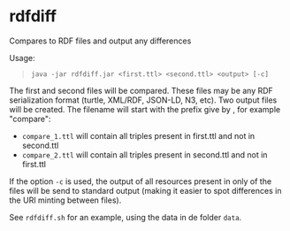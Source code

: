 # rdfdiff
Compares to RDF files and output any differences

Usage:

> `java -jar rdfdiff.jar <first.ttl> <second.ttl> <output> [-c]`

The first and second files will be compared. These files may be any RDF serialization format (turtle, XML/RDF, JSON-LD, N3, etc). Two output files will be created. The filename will start with the prefix give by <output>, for example "compare":

- `compare_1.ttl` will contain all triples present in first.ttl and not in second.ttl
- `compare_2.ttl` will contain all triples present in second.ttl and not in first.ttl

If the option `-c` is used, the output of all resources present in only of the files will be send to standard output (making it easier to spot differences in the URI minting between files).

See `rdfdiff.sh` for an example, using the data in de folder `data`.
